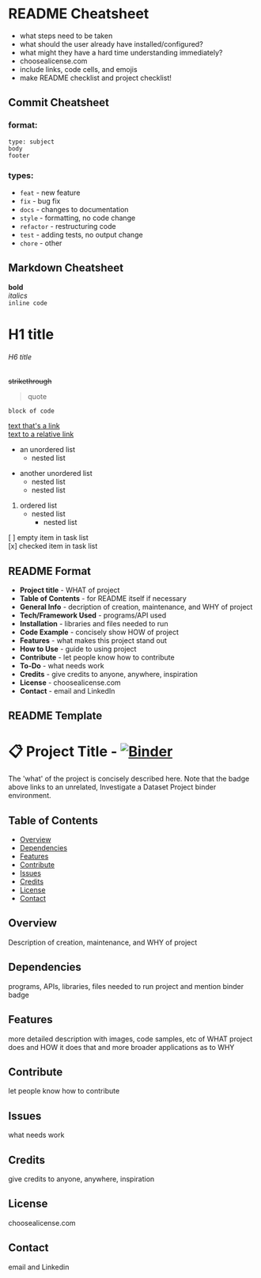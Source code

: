 # README Cheatsheet
- what steps need to be taken
- what should the user already have installed/configured?
- what might they have a hard time understanding immediately?
- choosealicense.com
- include links, code cells, and emojis
- make README checklist and project checklist!

## Commit Cheatsheet
### format:
```
type: subject
body
footer
```
### types:
- `feat` - new feature <br>
- `fix` - bug fix <br>
- `docs` - changes to documentation <br>
- `style` - formatting, no code change <br>
- `refactor` - restructuring code <br>
- `test` - adding tests, no output change <br>
- `chore` - other <br>

## Markdown Cheatsheet
**bold** <br>
_italics_ <br>
`inline code` <br>
# H1 title
###### H6 title
~~strikethrough~~
>quote
```
block of code
```
[text that's a link](https://www.google.com/) <br>
[text to a relative link](docs/CONTRIBUTING.md)
- an unordered list
  - nested list
* another unordered list
  - nested list
  * nested list
1. ordered list
   - nested list
     - nested list

[ ] empty item in task list <br>
[x] checked item in task list

## README Format
- **Project title** - WHAT of project
- **Table of Contents** - for README itself if necessary
- **General Info** - decription of creation, maintenance, and WHY of project
- **Tech/Framework Used** - programs/API used
- **Installation** - libraries and files needed to run
- **Code Example** - concisely show HOW of project
- **Features** - what makes this project stand out
- **How to Use** - guide to using project
- **Contribute** - let people know how to contribute 
- **To-Do** - what needs work 
- **Credits** - give credits to anyone, anywhere, inspiration
- **License** - choosealicense.com 
- **Contact** - email and LinkedIn

## README Template

# :clipboard: Project Title -  [![Binder](https://mybinder.org/badge_logo.svg)](https://mybinder.org/v2/gh/deepaksithu/Investigate_a_Dataset_Project/master?filepath=investigate-a-dataset-project.ipynb)
The 'what' of the project is concisely described here. Note that the badge above links to an unrelated, Investigate a Dataset Project binder environment.

## Table of Contents

- [Overview](#overview)
- [Dependencies](#dependencies) 
- [Features](#features)
- [Contribute](#contribute) 
- [Issues](#issues) 
- [Credits](#credits)
- [License](#license)
- [Contact](#contact)

## Overview
Description of creation, maintenance, and WHY of project
## Dependencies
programs, APIs, libraries, files needed to run project and mention binder badge
## Features
more detailed description with images, code samples, etc of WHAT project does and HOW it does that and more broader applications as to WHY
## Contribute
let people know how to contribute
## Issues
what needs work
## Credits
give credits to anyone, anywhere, inspiration
## License
choosealicense.com
## Contact
email and Linkedin

